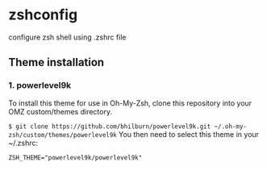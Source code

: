 # zshconfig
configure zsh shell using .zshrc file

## Theme installation

### 1. powerlevel9k
To install this theme for use in Oh-My-Zsh, clone this repository into your OMZ custom/themes directory.

```$ git clone https://github.com/bhilburn/powerlevel9k.git ~/.oh-my-zsh/custom/themes/powerlevel9k```
You then need to select this theme in your ~/.zshrc:

```ZSH_THEME="powerlevel9k/powerlevel9k"```
